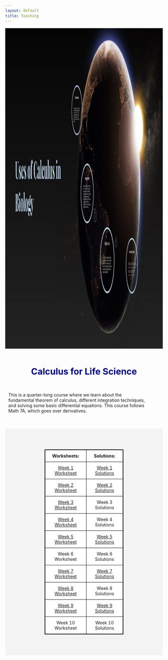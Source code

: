 ```yaml
---
layout: default
title: Teaching
---
```


<div class="bgImage-container" style="width:100%; height:1024px; overflow:hidden">
	<img src="/pictures/banner7b.jpg" style="width:100%; height:100%;">
</div>


<br>
<h1 align=center style="color:darkblue">Calculus for Life Science</h1>
<br>
<p style="margin-left:10px; margin-right:50px;">This is a quarter-long course where we learn about the fundamental theorem of calculus, different integration techniques, and solving some basic differential equations.
This course follows Math 7A, which goes over derivatives.</p>
<br>

 
<br>
<div style="background-color: #f3f3f3; ">
	<br/>
	<style>
		table, th, td { border: 1px solid black; border-collapse: collapse; background: #ffffff; margin-top: 50px; margin-bottom:50px; }
		th, td { padding: 10px; }
	</style>
	<div align=center>
		<table style="width: 50%; table-layout: fixed;">
			<tr>
				<th>Worksheets:</th>
				<th>Solutions:</th>
			</tr>
			<tr>
				<td align=center><a href="/teaching/7b/Math7b_Worksheet1.pdf">Week 1 Worksheet</a></td>
				<td align=center><a href="/teaching/7b/Math7b_Worksheet1_Solutions.pdf">Week 1 Solutions</a></td>
			</tr>
			<tr>
				<td align=center><a href="/teaching/7b/Math7b_Worksheet2.pdf">Week 2 Worksheet</a></td>
				<td align=center><a href="/teaching/7b/Math7b_Worksheet2_Solutions.pdf">Week 2 Solutions</a></td>
			</tr>
			<tr>
				<td align=center><a href="/teaching/7b/Math7b_Worksheet3.pdf">Week 3 Worksheet</a></td>
				<td align=center>Week 3 Solutions</td>
			</tr>
			<tr>
				<td align=center><a href="/teaching/7b/Math7b_Worksheet4.pdf">Week 4 Worksheet</a></td>
				<td align=center>Week 4 Solutions</td>
			</tr>
			<tr>
				<td align=center><a href="/teaching/7b/Math7b_Worksheet5.pdf">Week 5 Worksheet</a></td>
				<td align=center><a href="/teaching/7b/Math7b_Worksheet5_Solutions.pdf">Week 5 Solutions</a></td>
			</tr>
			<tr>
				<td align=center>Week 6 Worksheet</td>
				<td align=center>Week 6 Solutions</td>
			</tr>
			<tr>
				<td align=center><a href="/teaching/7b/Math7b_Worksheet7.pdf">Week 7 Worksheet</a></td>
				<td align=center><a href="/teaching/7b/Math7b_Worksheet7_Solutions.pdf">Week 7 Solutions</a></td>
			</tr>
			<tr>
				<td align=center><a href="/teaching/7b/Math7b_Worksheet8.pdf">Week 8 Worksheet</a></td>
				<td align=center>Week 8 Solutions</td>
			</tr>
			<tr>
				<td align=center><a href="/teaching/7b/Math7b_Worksheet9.pdf">Week 9 Worksheet</a></td>
				<td align=center><a href="/teaching/7b/Math7b_Worksheet9_Solutions.pdf">Week 9 Solutions</a></td>
			</tr>
			<tr>
				<td align=center>Week 10 Worksheet</td>
				<td align=center>Week 10 Solutions</td>
			</tr>
		</table>
	</div>
	<br>
</div>
